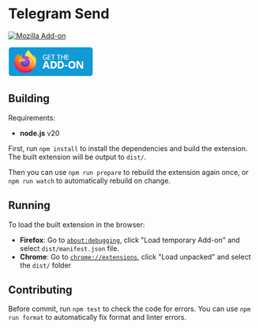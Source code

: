# Telegram Send

[![Mozilla Add-on](https://img.shields.io/amo/users/telegram-send?color=orange&logo=mozilla-firefox)](https://addons.mozilla.org/en-US/firefox/addon/telegram-send/)

[![Firefox Download](./src/images/firefox-badge.png)](https://addons.mozilla.org/en-US/firefox/addon/telegram-send/)

## Building

Requirements:

- **node.js** v20

First, run `npm install` to install the dependencies and build the extension.
The built extension will be output to `dist/`.

Then you can use `npm run prepare` to rebuild the extension again once,
or `npm run watch` to automatically rebuild on change.

## Running

To load the built extension in the browser:

- **Firefox**: Go to [`about:debugging`](about:debugging#/runtime/this-firefox), click "Load temporary Add-on" and select `dist/manifest.json` file.
- **Chrome**: Go to [`chrome://extensions`](chrome://extensions/), click "Load unpacked" and select the `dist/` folder

## Contributing

Before commit, run `npm test` to check the code for errors.
You can use `npm run format` to automatically fix format and linter errors.
